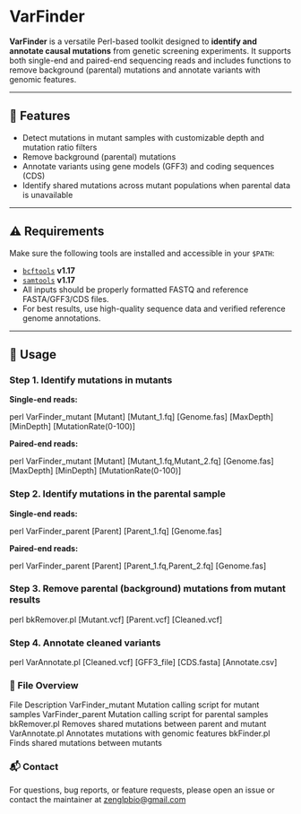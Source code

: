 # VarFinder

**VarFinder** is a versatile Perl-based toolkit designed to **identify and annotate causal mutations** from genetic screening experiments. It supports both single-end and paired-end sequencing reads and includes functions to remove background (parental) mutations and annotate variants with genomic features.

---

## 🧰 Features

- Detect mutations in mutant samples with customizable depth and mutation ratio filters
- Remove background (parental) mutations
- Annotate variants using gene models (GFF3) and coding sequences (CDS)
- Identify shared mutations across mutant populations when parental data is unavailable

---

## ⚠️ Requirements

Make sure the following tools are installed and accessible in your `$PATH`:

- [`bcftools`](https://github.com/samtools/bcftools) **v1.17**
- [`samtools`](https://github.com/samtools/samtools) **v1.17**
- All inputs should be properly formatted FASTQ and reference FASTA/GFF3/CDS files.
- For best results, use high-quality sequence data and verified reference genome annotations.

---

## 🧬 Usage

### Step 1. Identify mutations in mutants

**Single-end reads:**

perl VarFinder_mutant [Mutant] [Mutant_1.fq] [Genome.fas] [MaxDepth] [MinDepth] [MutationRate(0-100)]

**Paired-end reads:**

perl VarFinder_mutant [Mutant] [Mutant_1.fq,Mutant_2.fq] [Genome.fas] [MaxDepth] [MinDepth] [MutationRate(0-100)]

### Step 2. Identify mutations in the parental sample

**Single-end reads:**

perl VarFinder_parent [Parent] [Parent_1.fq] [Genome.fas]

**Paired-end reads:**

perl VarFinder_parent [Parent] [Parent_1.fq,Parent_2.fq] [Genome.fas]

### Step 3. Remove parental (background) mutations from mutant results

perl bkRemover.pl [Mutant.vcf] [Parent.vcf] [Cleaned.vcf]

### Step 4. Annotate cleaned variants

perl VarAnnotate.pl [Cleaned.vcf] [GFF3_file] [CDS.fasta] [Annotate.csv]

### 📁 File Overview

File	Description
VarFinder_mutant	Mutation calling script for mutant samples
VarFinder_parent	Mutation calling script for parental samples
bkRemover.pl	Removes shared mutations between parent and mutant
VarAnnotate.pl	Annotates mutations with genomic features
bkFinder.pl	Finds shared mutations between mutants

### 📬 Contact
For questions, bug reports, or feature requests, please open an issue or contact the maintainer at zenglpbio@gmail.com






